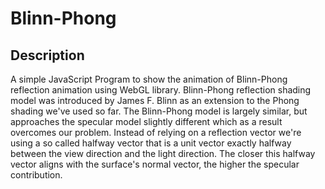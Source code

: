 # Blinn-Phong

## Description
<p> A simple JavaScript Program to show the animation of Blinn-Phong reflection animation using WebGL library. Blinn-Phong reflection shading model was introduced by James F. Blinn as an extension to the Phong shading we've used so far. The Blinn-Phong model is largely similar, but approaches the specular model slightly different which as a result overcomes our problem. Instead of relying on a reflection vector we're using a so called halfway vector that is a unit vector exactly halfway between the view direction and the light direction. The closer this halfway vector aligns with the surface's normal vector, the higher the specular contribution.
</p>
